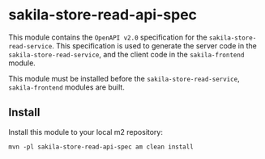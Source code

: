 # sakila-store-read-api-spec

This module contains the `OpenAPI v2.0` specification for the `sakila-store-read-service`. 
This specification is used to generate the server code in the `sakila-store-read-service`,
and the client code in the `sakila-frontend` module.

This module must be installed before the `sakila-store-read-service`, `sakila-frontend`
modules are built.

## Install

Install this module to your local m2 repository:

`mvn -pl sakila-store-read-api-spec am clean install`
